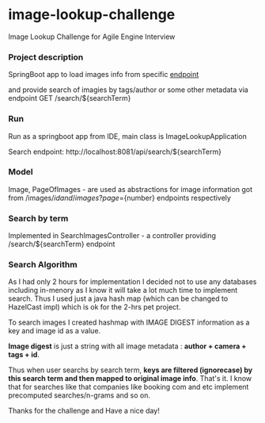 # image-lookup-challenge
Image Lookup Challenge for Agile Engine Interview

### Project description

SpringBoot app to load images info from specific [endpoint](http://interview.agileengine.com/images)

and provide search of imagies by tags/author or some other metadata via endpoint GET /search/${searchTerm}


### Run
Run as a springboot app from IDE, main class is ImageLookupApplication

Search endpoint: http://localhost:8081/api/search/${searchTerm}

### Model
Image, PageOfImages - are used as abstractions for image information got from /images/${id} and /images?page=${number} endpoints respectively

### Search by term
Implemented in SearchImagesController - a controller providing /search/${searchTerm} endpoint

### Search Algorithm
As I had only 2 hours for implementation I decided not to use any databases including in-menory as I know it will take a lot much time to implement search.
Thus I used just a java hash map (which can be changed to HazelCast impl) which is ok for the 2-hrs pet project.

To search images I created hashmap with IMAGE DIGEST information as a key and image id as a value.

**Image digest** is just a string with all image metadata : **author + camera + tags + id**.

Thus when user searchs by search term, **keys are filtered (ignorecase) by this search term and then mapped to original image info**.
That's it. 
I know that for searches like that companies like booking com and etc implement precomputed searches/n-grams and so on.

Thanks for the challenge and Have a nice day!
